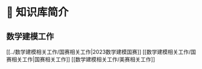 # 📒 知识库简介

## 数学建模工作


[[../数学建模相关工作/国赛相关工作|2023数学建模国赛]]
[[数学建模相关工作/国赛相关工作|国赛相关工作]]
 [[数学建模相关工作/美赛相关工作]]